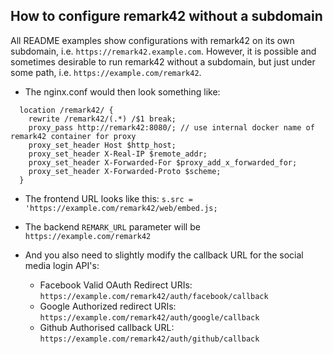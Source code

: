 ## How to configure remark42 without a subdomain

All README examples show configurations with remark42 on its own subdomain, i.e. `https://remark42.example.com`. However, it is possible and sometimes desirable to run remark42 without a subdomain, but just under some path, i.e.  `https://example.com/remark42`.

- The nginx.conf would then look something like:
```
  location /remark42/ {
    rewrite /remark42/(.*) /$1 break;
    proxy_pass http://remark42:8080/; // use internal docker name of remark42 container for proxy
    proxy_set_header Host $http_host;
    proxy_set_header X-Real-IP $remote_addr;
    proxy_set_header X-Forwarded-For $proxy_add_x_forwarded_for;
    proxy_set_header X-Forwarded-Proto $scheme;
  }
```

- The frontend URL looks like this: `s.src = 'https://example.com/remark42/web/embed.js;`

- The backend `REMARK_URL` parameter will be `https://example.com/remark42`

- And you also need to slightly modify the callback URL for the social media login API's:
  - Facebook Valid OAuth Redirect URIs: `https://example.com/remark42/auth/facebook/callback`
  - Google Authorized redirect URIs: `https://example.com/remark42/auth/google/callback`
  - Github Authorised callback URL: `https://example.com/remark42/auth/github/callback`
  
